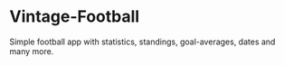 # Vintage-Football

Simple football app with statistics, standings, goal-averages, dates and many more.
